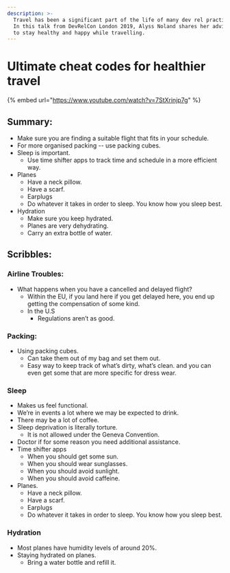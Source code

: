 ```yaml
---
description: >-
  Travel has been a significant part of the life of many dev rel practitioners.
  In this talk from DevRelCon London 2019, Alyss Noland shares her advice on how
  to stay healthy and happy while travelling.
---
```


# Ultimate cheat codes for healthier travel

{% embed url="https://www.youtube.com/watch?v=7StXrinjp7g" %}



## Summary: 

* Make sure you are finding a suitable flight that fits in your schedule.
* For more organised packing -- use packing cubes. 
* Sleep is important. 
  * Use time shifter apps to track time and schedule in a more efficient way.
* Planes
  * Have a neck pillow. 
  * Have a scarf. 
  * Earplugs
  * Do whatever it takes in order to sleep. You know how you sleep best.
* Hydration 
  * Make sure you keep hydrated.
  * Planes are very dehydrating. 
  * Carry an extra bottle of water. 

## Scribbles:

### Airline Troubles:

* What happens when you have a cancelled and delayed flight? 
  * Within the EU, if you land here if you get delayed here, you end up getting the compensation of some kind. 
  * In the U.S 
    * Regulations aren’t as good. 

### Packing:

* Using packing cubes. 
  * Can take them out of my bag and set them out. 
  * Easy way to keep track of what’s dirty, what’s clean. and you can even get some that are more specific for dress wear.

### Sleep

* Makes us feel functional. 
* We’re in events a lot where we may be expected to drink. 
* There may be a lot of coffee. 
* Sleep deprivation is literally torture. 
  * It is not allowed under the Geneva Convention. 
* Doctor if for some reason you need additional assistance. 
* Time shifter apps 
  * When you should get some sun. 
  * When you should wear sunglasses. 
  * When you should avoid sunlight. 
  * When you should avoid caffeine. 
* Planes.
  * Have a neck pillow. 
  * Have a scarf. 
  * Earplugs
  * Do whatever it takes in order to sleep. You know how you sleep best.

### Hydration

* Most planes have humidity levels of around 20%. 
* Staying hydrated on planes. 
  * Bring a water bottle and refill it. 

